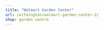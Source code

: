 ```yaml
---
title: "Walmart Garden Center"
url: /wilmington/walmart-garden-center-2/
shop: garden centre
---
```

